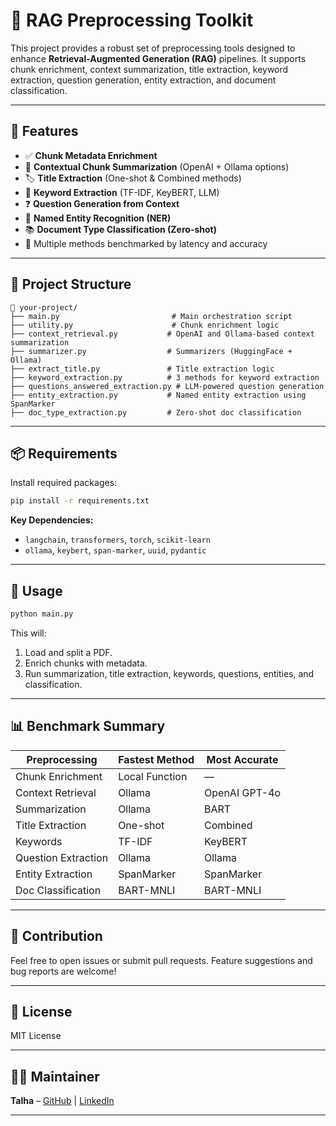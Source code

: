 # 📄 RAG Preprocessing Toolkit

This project provides a robust set of preprocessing tools designed to enhance **Retrieval-Augmented Generation (RAG)** pipelines. It supports chunk enrichment, context summarization, title extraction, keyword extraction, question generation, entity extraction, and document classification.

---

## 🚀 Features

- ✅ **Chunk Metadata Enrichment**
- 🧠 **Contextual Chunk Summarization** (OpenAI + Ollama options)
- 🏷️ **Title Extraction** (One-shot & Combined methods)
- 🔑 **Keyword Extraction** (TF-IDF, KeyBERT, LLM)
- ❓ **Question Generation from Context**
- 🧬 **Named Entity Recognition (NER)**
- 📚 **Document Type Classification (Zero-shot)**
- 🧪 Multiple methods benchmarked by latency and accuracy

---

## 🧱 Project Structure

```
📁 your-project/
├── main.py                         # Main orchestration script
├── utility.py                      # Chunk enrichment logic
├── context_retrieval.py           # OpenAI and Ollama-based context summarization
├── summarizer.py                  # Summarizers (HuggingFace + Ollama)
├── extract_title.py               # Title extraction logic
├── keyword_extraction.py          # 3 methods for keyword extraction
├── questions_answered_extraction.py # LLM-powered question generation
├── entity_extraction.py           # Named entity extraction using SpanMarker
├── doc_type_extraction.py         # Zero-shot doc classification
```

---

## 📦 Requirements

Install required packages:

```bash
pip install -r requirements.txt
```

**Key Dependencies:**
- `langchain`, `transformers`, `torch`, `scikit-learn`
- `ollama`, `keybert`, `span-marker`, `uuid`, `pydantic`

---

## 🧪 Usage

```bash
python main.py
```

This will:
1. Load and split a PDF.
2. Enrich chunks with metadata.
3. Run summarization, title extraction, keywords, questions, entities, and classification.

---

## 📊 Benchmark Summary

| Preprocessing       | Fastest Method | Most Accurate |
|---------------------|----------------|---------------|
| Chunk Enrichment    | Local Function | —             |
| Context Retrieval   | Ollama         | OpenAI GPT-4o |
| Summarization       | Ollama         | BART          |
| Title Extraction    | One-shot       | Combined      |
| Keywords            | TF-IDF         | KeyBERT       |
| Question Extraction | Ollama         | Ollama        |
| Entity Extraction   | SpanMarker     | SpanMarker    |
| Doc Classification  | BART-MNLI      | BART-MNLI     |

---

## 🤝 Contribution

Feel free to open issues or submit pull requests. Feature suggestions and bug reports are welcome!

---

## 📄 License

MIT License

---

## 👨‍💻 Maintainer

**Talha** – [GitHub](https://github.com/) | [LinkedIn](https://linkedin.com/)

---